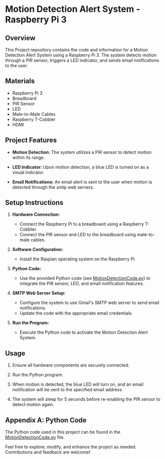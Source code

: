 # Motion Detection Alert System - Raspberry Pi 3

## Overview

This Project repository contains the code and information for a Motion Detection Alert System using a Raspberry Pi 3. The system detects motion through a PIR sensor, triggers a LED indicator, and sends email notifications to the user.

## Materials

- Raspberry Pi 3
- Breadboard
- PIR Sensor
- LED
- Male-to-Male Cables
- Raspberry T-Cobbler
- HDMI

## Project Features

- **Motion Detection:** The system utilizes a PIR sensor to detect motion within its range.

- **LED Indicator:** Upon motion detection, a blue LED is turned on as a visual indicator.

- **Email Notifications:** An email alert is sent to the user when motion is detected through the smtp web servers.

## Setup Instructions

1. **Hardware Connection:**
   - Connect the Raspberry Pi to a breadboard using a Raspberry T-Cobbler.
   - Connect the PIR sensor and LED to the breadboard using male-to-male cables.

2. **Software Configuration:**
   - Install the Raspian operating system on the Raspberry Pi.

3. **Python Code:**
   - Use the provided Python code (see [MotionDetectionCode.py](MotionDetectionCode.py)) to integrate the PIR sensor, LED, and email notification features.

4. **SMTP Web Server Setup:**
   - Configure the system to use Gmail's SMTP web server to send email notifications.
   - Update the code with the appropriate email credentials.

5. **Run the Program:**
   - Execute the Python code to activate the Motion Detection Alert System.

## Usage

1. Ensure all hardware components are securely connected.

2. Run the Python program.

3. When motion is detected, the blue LED will turn on, and an email notification will be sent to the specified email address.

4. The system will sleep for 5 seconds before re-enabling the PIR sensor to detect motion again.



## Appendix A: Python Code

The Python code used in this project can be found in the [MotionDetectionCode.py](MotionDetectionCode.py) file.

Feel free to explore, modify, and enhance the project as needed. Contributions and feedback are welcome!
